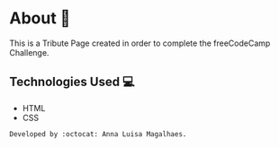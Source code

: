 # About :speech_balloon:
This is a Tribute Page created in order to complete the freeCodeCamp Challenge. 

## Technologies Used :computer:
<ul>
    <li>HTML</li>
    <li>CSS</li>
    </ul>

    Developed by :octocat: Anna Luisa Magalhaes. 